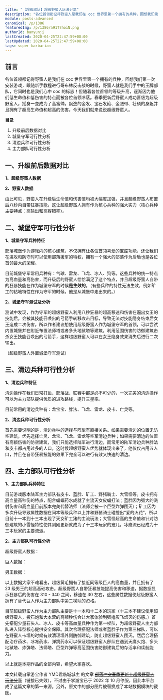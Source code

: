 ```yaml
---
title: "【超级部队】超级野蛮人玩法分享"
description: "各位首领都记得野蛮人是我们在 coc 世界里第一个拥有的兵种，回想我们第一次安装游戏，跟随新手教程进行哥布林反击战的时候，野蛮人就是我们手中的王牌部队，它同时也是我们心中 coc 的标志！但随着各位首领的等级升高，逐渐因为他们低生命值和低伤害的特点而被各位首领冷落。"
module: posts-advanced
canonical: /p/1386
featuredImg: /p/1386/a91T7hoiN.png
authorId: banyunji
lastCreated: 2020-04-25T22:47:59+08:00
lastUpdated: 2020-04-25T22:47:59+08:00
tags: super-barbarian
---
```


## 前言

各位首领都记得野蛮人是我们在 coc 世界里第一个拥有的兵种，回想我们第一次安装游戏，跟随新手教程进行哥布林反击战的时候，野蛮人就是我们手中的王牌部队，它同时也是我们心中 coc 的标志！但随着各位首领的等级升高，逐渐因为他们低生命值和低伤害的特点而被各位首领冷落。春季更新后野蛮人成功晋级为超级野蛮人，摇身一变成为了高富帅。飘逸的金发、宝石发箍、金腰带、壮硕的身躯并且拥有了超高生命值和超高的伤害，今天我们就来说说超级野蛮人。

<Pic src="/p/1386/c34iYGufX.png" width="408" height="289" alt="" :lazyLoading="false" />

**目录**

1. 升级前后数据对比
2. 城堡守军可行性分析
3. 清边兵种可行性分析
4. 主力部队可行性分析

## 一、升级前后数据对比

**1、超级野蛮人数据**

<Pic src="/p/1386/736P97D1h.png" width="909" height="149" alt="超级野蛮人数据" />

**2、野蛮人数据**

<Pic src="/p/1386/1e5gNjLBP.png" width="1266" height="265" alt="野蛮人数据" />

由此可见，野蛮人在升级后生命值和伤害值均被大幅度加强，并且超级野蛮人布置后八秒内自带狂暴技能，这让超级野蛮人拥有作为核心兵种的强大实力（核心兵种主要特点：高输出和高容错率）。

## 二、城堡守军可行性分析

**1、城堡守军兵种特征**

部落城堡作为游戏内的核心建筑，不仅拥有让各位首领喜爱的宝库功能，还让我们在进攻和防守时可以使用部落援军的特权，拥有一个强大的部落作为后盾也是各位首领最大的荣耀。

目前城堡守军常用兵种有：气球、雷龙、飞龙、冰人、狗等。这些兵种的统一特点为高血量和高伤害，而升级后的野蛮人恰恰满足了这个特点，并且超级野蛮人自带的狂暴技能在作为城堡守军的时候**是生效的**。（有些兵种的特性无法生效，例如矿工的钻地特性在作为守军的时候，他是从城堡中走出来的。）

**2、城堡守军测试及分析**

测试中发现，作为守军的超级野蛮人利用八秒狂暴的超高移速和伤害在逼出女王的技能后，会被其技能召唤出的弓箭手转移攻击目标，导致无法对技能隐身结束后女王造成二次伤害，所以作者建议想使用超级野蛮人作为城堡守军的首领，可以尝试内置城堡并在附近布置法师塔或者多头地狱塔等建筑，利用范围伤害的防御建筑击杀女王技能召唤出的弓箭手，这样超级野蛮人可以在女王隐身效果消失后进行二次输出。

<Pic src="/p/1386/a91T7hoiN.png" width="471" height="272" alt="城堡守军测试及分析 1" />
<Pic src="/p/1386/3a8AQDdr.png" width="475" height="272" alt="城堡守军测试及分析 2" />
<Pic src="/p/1386/730PINYO1.png" width="475" height="271" alt="城堡守军测试及分析 3" />

（超级野蛮人外置城堡守军测试）

## 三、清边兵种可行性分析

**1、清边兵种特征**

清边操作在我们日常打鱼、部落战、联赛中都是必不可少的，一次完美的清边操作可以为主力部队提供优质的进攻路线，提升三星率。

目前常用的清边兵种有：龙宝宝、胖法、飞龙、雷龙、皮卡、亡灵等。

**2、清边兵种可行性分析**

<Pic src="/p/1386/8b19HICWk.png" width="574" height="281" alt="清边兵种可行性分析" />

首先需要说明的是，清边兵种的选择与阵型有直接关系。如果需要清边的位置无防空建筑，优先选择亡灵、龙宝、飞龙、雷龙等空军清边兵种；如果需要清边的位置有高额伤害的防空建筑，我们只能选择陆军进行清边，而常用的陆军清边兵种胖法和皮卡都占用过多的人口，这时候超级野蛮人优势就体现出来了，他仅仅占用五人口，并且在自带狂暴技能的效果下完全可以进行有效又快速的清边。

## 四、主力部队可行性分析

**1、主力部队兵种特征**

目前游戏版本陆军主力部队有皮卡、蓝胖、矿工、野猪骑士、大雪怪等。皮卡拥有高血量高秒伤的特点，配合蝙蝠药水成就了主流天女皮蝙打法；蓝胖因为强大的溅射伤害和高血量目前版本完美代替法师（法师会被一个巨型炸弹团灭）；矿工因为多次升级导致属性数据在同本等级兵种以上并和野猪骑士碰撞出“爱的火花”，所以目前十一本到十三本出现了天女矿工猪的主流玩法；大雪怪超高的生命值和针对防御建筑的小雪怪特性使其刚刚更新就成为了十三本玩家的宠儿，冰崩流已经成为十三本玩家的主要流派。

**2、主力部队可行性分析**

超级野蛮人数据：

<Pic src="/p/1386/736P97D1h.png" width="909" height="149" alt="超级野蛮人数据" />

巨人数据：

<Pic src="/p/1386/68cFKpSV.png" width="1265" height="257" alt="巨人数据" />

男王数据：

<Pic src="/p/1386/ee6_8tRmS.png" width="796" height="231" alt="男王数据" />

以上数据大家不难看出，超级黄毛拥有了接近同等级巨人的高血量，并且拥有了 23 级男王的超高基础攻击。超级野蛮人自带狂暴技能提高伤害和移速，据数据显示狂暴后的伤害在 310 - 340 之间，移速在 30 左右，这些属性数据使超级野蛮人拥有了替代巨人作为主力部队中第二梯队的资格。

目前超级野蛮人作为主力部队主要是十一本和十二本的玩家（十三本不建议使用超级野蛮人，投石炮和大本营的高额秒伤会让大家体验到强撸灰飞烟灭的伤感。）首先搭配少量石头人、冰人、皮卡等高血量兵种作为第一梯队，为超级野蛮人主力部队进入阵型核心提供安全保障。其次合理搭配法师或者蓝胖子作为第三梯队，可以在野蛮人卡墙的时候有效清理墙外侧防御建筑，防止超级野蛮人团灭。然后合理搭配治疗药水、冰冻药水、弹跳药水可以保证超级野蛮人部队在遇到天鹰火炮、多头地狱塔、炸弹塔、法师塔、巨型炸弹等高范围伤害防御建筑后的存活率和续航能力。

以上就是本期作品的全部内容，希望大家喜欢。

<PostCopyright>
本文转载自掌游宝作者 YMD君临城城主 的文章 <a href="https://m.zhangyoubao.com/blzz/gonglue/3329101206357523556" target="_blank" rel="nofollow noopener noreferrer"><s>部落冲突春季更新丨超级野蛮人玩法分享</s></a>（链接已失效），不过由于掌游宝已于 2022 年 10 月停服，因此本平台成了这篇文章的第一来源。另外，原文中的部分图片被替换成了本站数据模块的截图。
</PostCopyright>